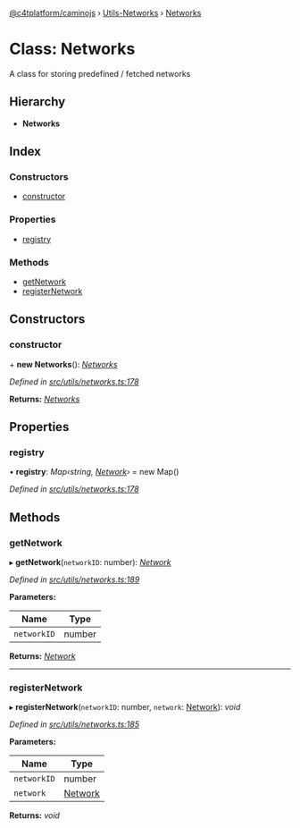 [@c4tplatform/caminojs](../README.md) › [Utils-Networks](../modules/utils_networks.md) › [Networks](utils_networks.networks.md)

# Class: Networks

A class for storing predefined / fetched networks

## Hierarchy

* **Networks**

## Index

### Constructors

* [constructor](utils_networks.networks.md#constructor)

### Properties

* [registry](utils_networks.networks.md#registry)

### Methods

* [getNetwork](utils_networks.networks.md#getnetwork)
* [registerNetwork](utils_networks.networks.md#registernetwork)

## Constructors

###  constructor

\+ **new Networks**(): *[Networks](utils_networks.networks.md)*

*Defined in [src/utils/networks.ts:178](https://github.com/chain4travel/caminojs/blob/8077d740/src/utils/networks.ts#L178)*

**Returns:** *[Networks](utils_networks.networks.md)*

## Properties

###  registry

• **registry**: *Map‹string, [Network](../interfaces/utils_networks.network.md)›* = new Map()

*Defined in [src/utils/networks.ts:178](https://github.com/chain4travel/caminojs/blob/8077d740/src/utils/networks.ts#L178)*

## Methods

###  getNetwork

▸ **getNetwork**(`networkID`: number): *[Network](../interfaces/utils_networks.network.md)*

*Defined in [src/utils/networks.ts:189](https://github.com/chain4travel/caminojs/blob/8077d740/src/utils/networks.ts#L189)*

**Parameters:**

Name | Type |
------ | ------ |
`networkID` | number |

**Returns:** *[Network](../interfaces/utils_networks.network.md)*

___

###  registerNetwork

▸ **registerNetwork**(`networkID`: number, `network`: [Network](../interfaces/utils_networks.network.md)): *void*

*Defined in [src/utils/networks.ts:185](https://github.com/chain4travel/caminojs/blob/8077d740/src/utils/networks.ts#L185)*

**Parameters:**

Name | Type |
------ | ------ |
`networkID` | number |
`network` | [Network](../interfaces/utils_networks.network.md) |

**Returns:** *void*
